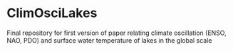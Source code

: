 # ClimOsciLakes
Final repository for first version of paper relating climate oscillation (ENSO, NAO, PDO) and surface water temperature of lakes in the global scale
